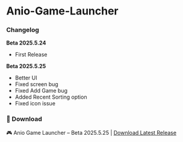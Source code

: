 # Anio-Game-Launcher
### Changelog

**Beta 2025.5.24**  
- First Release

**Beta 2025.5.25**  
- Better UI  
- Fixed screen bug  
- Fixed Add Game bug  
- Added Recent Sorting option  
- Fixed icon issue

### 🔽 Download

🎮 Anio Game Launcher – Beta 2025.5.25 | [Download Latest Release](https://github.com/yasin1771/Anio-Game-Luncher/releases/download/Anio_Game_Launcher_Beta_2025.5.25/Anio.Game.Luncher.-.Beta.2025.5.25.exe)
